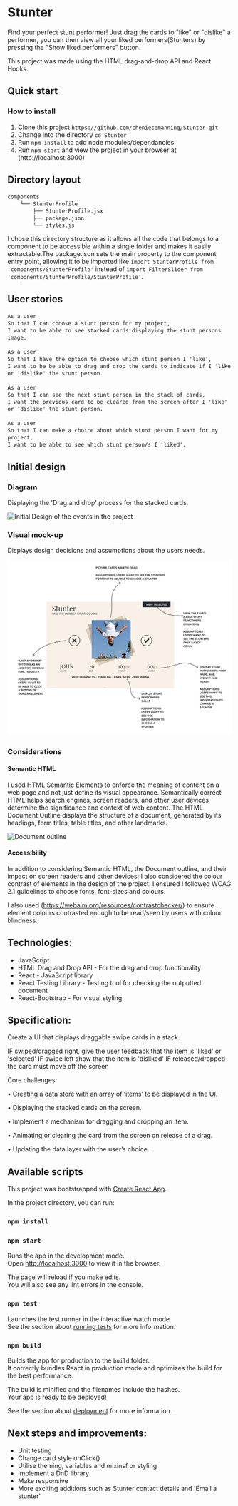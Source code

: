 # Stunter

Find your perfect stunt performer!
Just drag the cards to "like" or "dislike" a performer, you can then view all your liked performers(Stunters) by pressing the "Show liked performers" button.

This project was made using the HTML drag-and-drop API and React Hooks.

## Quick start

### How to install

1. Clone this project `https://github.com/cheniecemanning/Stunter.git`
2. Change into the directory `cd Stunter`
3. Run `npm install` to add node modules/dependancies
4. Run `npm start` and view the project in your browser at (http://localhost:3000)

## Directory layout

```
components
    └── StunterProfile
        ├── StunterProfile.jsx
        ├── package.json
        └── styles.js
  ```
I chose this directory structure as it allows all the code that belongs to a component to be accessible within a single folder and makes it easily extractable.The package.json sets the main property to the component entry point, allowing it to be imported like `import StunterProfile from 'components/StunterProfile'` instead of `import FilterSlider from 'components/StunterProfile/StunterProfile'`.

## User stories

```
As a user
So that I can choose a stunt person for my project,
I want to be able to see stacked cards displaying the stunt persons image.

As a user
So that I have the option to choose which stunt person I 'like',
I want to be be able to drag and drop the cards to indicate if I 'like or 'dislike' the stunt person.

As a user
So that I can see the next stunt person in the stack of cards,
I want the previous card to be cleared from the screen after I 'like' or 'dislike' the stunt person.

As a user
So that I can make a choice about which stunt person I want for my project,
I want to be able to see which stunt person/s I 'liked'.
```

## Initial design

### Diagram

Displaying the 'Drag and drop' process for the stacked cards.

![Initial Design of the events in the project](https://user-images.githubusercontent.com/26623868/122906779-6e823600-d34a-11eb-98b9-d39acc17d48b.png)

### Visual mock-up

Displays design decisions and assumptions about the users needs.

![Initial visual design of the project](https://github.com/cheniecemanning/Stunter/blob/6474966dc906189e96c7ab61aec983490fcc4aa9/src/assets/initalDesign.png)

### Considerations 

#### Semantic HTML
I used HTML Semantic Elements to enforce the meaning of content on a web page and not just define its visual appearance. Semantically correct HTML helps search engines, screen readers, and other user devices determine the significance and context of web content. The HTML Document Outline displays the structure of a document, generated by its headings, form titles, table titles, and other landmarks. 

 <img width="509" alt="Document outline" src="https://user-images.githubusercontent.com/26623868/123074539-4d374d80-d40f-11eb-9b42-6283edf8f813.png">

#### Accessibility 

In addition to considering Semantic HTML, the Document outline, and their impact on screen readers and other devices; I also considered the colour contrast of elements in the design of the project. I ensured I followed WCAG 2.1 guidelines to choose fonts, font-sizes and colours. 

I also used (https://webaim.org/resources/contrastchecker/) to ensure element colours contrasted enough to be read/seen by users with colour blindness.

## Technologies:

- JavaScript
- HTML Drag and Drop API - For the drag and drop functionality
- React - JavaScript library
- React Testing Library - Testing tool for checking the outputted document
- React-Bootstrap - For visual styling

## Specification:

Create a UI that displays draggable swipe cards in a stack.

IF swiped/dragged right, give the user feedback that the item is 'liked' or 'selected'
IF swipe left show that the item is 'disliked'
IF released/dropped the card must move off the screen

Core challenges:

• Creating a data store with an array of ‘items’ to be displayed in the UI.

• Displaying the stacked cards on the screen.

• Implement a mechanism for dragging and dropping an item.

• Animating or clearing the card from the screen on release of a drag.

• Updating the data layer with the user’s choice.

## Available scripts
This project was bootstrapped with [Create React App](https://github.com/facebook/create-react-app).

In the project directory, you can run:

### `npm install`


### `npm start`

Runs the app in the development mode.\
Open [http://localhost:3000](http://localhost:3000) to view it in the browser.

The page will reload if you make edits.\
You will also see any lint errors in the console.

### `npm test`

Launches the test runner in the interactive watch mode.\
See the section about [running tests](https://facebook.github.io/create-react-app/docs/running-tests) for more information.

### `npm build`

Builds the app for production to the `build` folder.\
It correctly bundles React in production mode and optimizes the build for the best performance.

The build is minified and the filenames include the hashes.\
Your app is ready to be deployed!

See the section about [deployment](https://facebook.github.io/create-react-app/docs/deployment) for more information.


## Next steps and improvements:

- Unit testing
- Change card style onClick()
- Utilise theming, variables and mixinsf or styling
- Implement a DnD library
- Make responsive
- More exciting additions such as Stunter contact details and 'Email a stunter'
